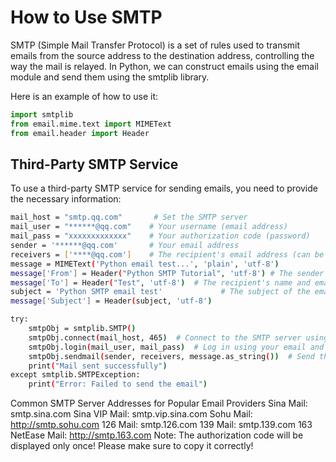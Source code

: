 # How to Use SMTP

SMTP (Simple Mail Transfer Protocol) is a set of rules used to transmit emails from the source address to the destination address, controlling the way the mail is relayed. In Python, we can construct emails using the email module and send them using the smtplib library.

Here is an example of how to use it:

```python
import smtplib
from email.mime.text import MIMEText
from email.header import Header
```

## Third-Party SMTP Service

To use a third-party SMTP service for sending emails, you need to provide the necessary information:
```bash
mail_host = "smtp.qq.com"       # Set the SMTP server
mail_user = "******@qq.com"    # Your username (email address)
mail_pass = "xxxxxxxxxxxxx"    # Your authorization code (password)
sender = '******@qq.com'       # Your email address
receivers = ['****@qq.com']    # The recipient's email address (can be your QQ email or other email)
message = MIMEText('Python email test...', 'plain', 'utf-8')
message['From'] = Header("Python SMTP Tutorial", 'utf-8') # The sender's name and email address
message['To'] = Header("Test", 'utf-8')  # The recipient's name and email address
subject = 'Python SMTP email test'             # The subject of the email
message['Subject'] = Header(subject, 'utf-8')

try:
    smtpObj = smtplib.SMTP()
    smtpObj.connect(mail_host, 465)  # Connect to the SMTP server using the port 465 (SSL)
    smtpObj.login(mail_user, mail_pass)  # Log in using your email and authorization code
    smtpObj.sendmail(sender, receivers, message.as_string())  # Send the email
    print("Mail sent successfully")
except smtplib.SMTPException:
    print("Error: Failed to send the email")

```

Common SMTP Server Addresses for Popular Email Providers
Sina Mail: smtp.sina.com
Sina VIP Mail: smtp.vip.sina.com
Sohu Mail: http://smtp.sohu.com
126 Mail: smtp.126.com
139 Mail: smtp.139.com
163 NetEase Mail: http://smtp.163.com
Note: The authorization code will be displayed only once! Please make sure to copy it correctly!